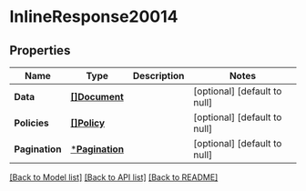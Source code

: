 # InlineResponse20014

## Properties
Name | Type | Description | Notes
------------ | ------------- | ------------- | -------------
**Data** | [**[]Document**](Document.md) |  | [optional] [default to null]
**Policies** | [**[]Policy**](Policy.md) |  | [optional] [default to null]
**Pagination** | [***Pagination**](Pagination.md) |  | [optional] [default to null]

[[Back to Model list]](../README.md#documentation-for-models) [[Back to API list]](../README.md#documentation-for-api-endpoints) [[Back to README]](../README.md)

